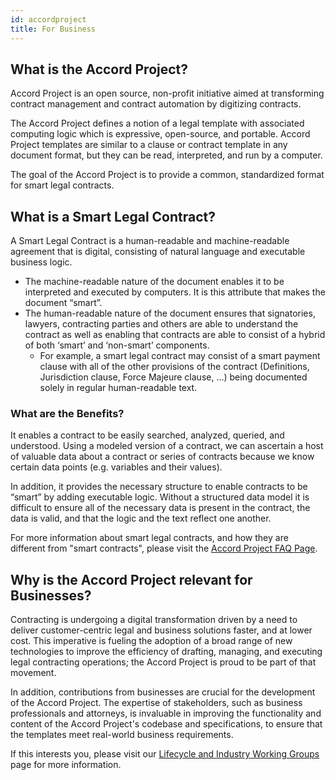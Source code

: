 ```yaml
---
id: accordproject
title: For Business
---
```


## What is the Accord Project?

Accord Project is an open source, non-profit initiative aimed at transforming contract management and contract automation by digitizing contracts.

The Accord Project defines a notion of a legal template with associated computing logic which is expressive, open-source, and portable. Accord Project templates are similar to a clause or contract template in any document format, but they can be read, interpreted, and run by a computer.

The goal of the Accord Project is to provide a common, standardized format for smart legal contracts.

## What is a Smart Legal Contract?

A Smart Legal Contract is a human-readable and machine-readable agreement that is digital, consisting of natural language and executable business logic.

- The machine-readable nature of the document enables it to be interpreted and executed by computers. It is this attribute that makes the document “smart”.
- The human-readable nature of the document ensures that signatories, lawyers, contracting parties and others are able to understand the contract as well as enabling that contracts are able to consist of a hybrid of both ‘smart’ and ‘non-smart’ components.
    - For example, a smart legal contract may consist of a smart payment clause with all of the other provisions of the contract (Definitions, Jurisdiction clause, Force Majeure clause, ...) being documented solely in regular human-readable text.

### What are the Benefits?
It enables a contract to be easily searched, analyzed, queried, and understood. Using a modeled version of a contract, we can ascertain a host of valuable data about a contract or series of contracts because we know certain data points (e.g. variables and their values).

In addition, it provides the necessary structure to enable contracts to be “smart” by adding executable logic. Without a structured data model it is difficult to ensure all of the necessary data is present in the contract, the data is valid, and that the logic and the text reflect one another.

For more information about smart legal contracts, and how they are different from "smart contracts", please visit the [Accord Project FAQ Page](https://www.accordproject.org/frequently-asked-questions).

## Why is the Accord Project relevant for Businesses?

Contracting is undergoing a digital transformation driven by a need to deliver customer-centric legal and business solutions faster, and at lower cost. This imperative is fueling the adoption of a broad range of new technologies to improve the efficiency of drafting, managing, and executing legal contracting operations; the Accord Project is proud to be part of that movement. 

In addition, contributions from businesses are crucial for the development of the Accord Project. The expertise of stakeholders, such as business professionals and attorneys, is invaluable in improving the functionality and content of the Accord Project's codebase and specifications, to ensure that the templates meet real-world business requirements.

If this interests you, please visit our [Lifecycle and Industry Working Groups](https://www.accordproject.org/liwg) page for more information.
